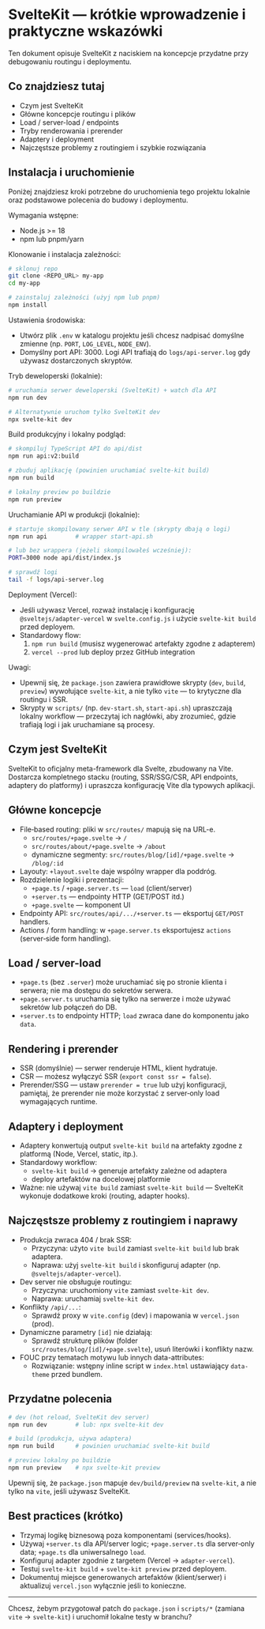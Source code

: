 # SvelteKit — krótkie wprowadzenie i praktyczne wskazówki

Ten dokument opisuje SvelteKit z naciskiem na koncepcje przydatne przy debugowaniu routingu i deploymentu.

## Co znajdziesz tutaj
- Czym jest SvelteKit
- Główne koncepcje routingu i plików
- Load / server-load / endpoints
- Tryby renderowania i prerender
- Adaptery i deployment
- Najczęstsze problemy z routingiem i szybkie rozwiązania

## Instalacja i uruchomienie

Poniżej znajdziesz kroki potrzebne do uruchomienia tego projektu lokalnie oraz podstawowe polecenia do budowy i deploymentu.

Wymagania wstępne:
- Node.js >= 18
- npm lub pnpm/yarn

Klonowanie i instalacja zależności:

```bash
# sklonuj repo
git clone <REPO_URL> my-app
cd my-app

# zainstaluj zależności (użyj npm lub pnpm)
npm install
```

Ustawienia środowiska:
- Utwórz plik `.env` w katalogu projektu jeśli chcesz nadpisać domyślne zmienne (np. `PORT`, `LOG_LEVEL`, `NODE_ENV`).
- Domyślny port API: 3000. Logi API trafiają do `logs/api-server.log` gdy używasz dostarczonych skryptów.

Tryb deweloperski (lokalnie):

```bash
# uruchamia serwer deweloperski (SvelteKit) + watch dla API
npm run dev

# Alternatywnie uruchom tylko SvelteKit dev
npx svelte-kit dev
```

Build produkcyjny i lokalny podgląd:

```bash
# skompiluj TypeScript API do api/dist
npm run api:v2:build

# zbuduj aplikację (powinien uruchamiać svelte-kit build)
npm run build

# lokalny preview po buildzie
npm run preview
```

Uruchamianie API w produkcji (lokalnie):

```bash
# startuje skompilowany serwer API w tle (skrypty dbają o logi)
npm run api        # wrapper start-api.sh

# lub bez wrappera (jeżeli skompilowałeś wcześniej):
PORT=3000 node api/dist/index.js

# sprawdź logi
tail -f logs/api-server.log
```

Deployment (Vercel):
- Jeśli używasz Vercel, rozważ instalację i konfigurację `@sveltejs/adapter-vercel` w `svelte.config.js` i użycie `svelte-kit build` przed deployem.
- Standardowy flow:
  1. `npm run build` (musisz wygenerować artefakty zgodne z adapterem)
  2. `vercel --prod` lub deploy przez GitHub integration

Uwagi:
- Upewnij się, że `package.json` zawiera prawidłowe skrypty (`dev`, `build`, `preview`) wywołujące `svelte-kit`, a nie tylko `vite` — to krytyczne dla routingu i SSR.
- Skrypty w `scripts/` (np. `dev-start.sh`, `start-api.sh`) upraszczają lokalny workflow — przeczytaj ich nagłówki, aby zrozumieć, gdzie trafiają logi i jak uruchamiane są procesy.

## Czym jest SvelteKit
SvelteKit to oficjalny meta-framework dla Svelte, zbudowany na Vite. Dostarcza kompletnego stacku (routing, SSR/SSG/CSR, API endpoints, adaptery do platformy) i upraszcza konfigurację Vite dla typowych aplikacji.

## Główne koncepcje
- File‑based routing: pliki w `src/routes/` mapują się na URL-e.
  - `src/routes/+page.svelte` → `/`
  - `src/routes/about/+page.svelte` → `/about`
  - dynamiczne segmenty: `src/routes/blog/[id]/+page.svelte` → `/blog/:id`
- Layouty: `+layout.svelte` daje wspólny wrapper dla poddróg.
- Rozdzielenie logiki i prezentacji:
  - `+page.ts` / `+page.server.ts` — `load` (client/server)
  - `+server.ts` — endpointy HTTP (GET/POST itd.)
  - `+page.svelte` — komponent UI
- Endpointy API: `src/routes/api/.../+server.ts` — eksportuj `GET/POST` handlers.
- Actions / form handling: w `+page.server.ts` eksportujesz `actions` (server‑side form handling).

## Load / server-load
- `+page.ts` (bez `.server`) może uruchamiać się po stronie klienta i serwera; nie ma dostępu do sekretów serwera.
- `+page.server.ts` uruchamia się tylko na serwerze i może używać sekretów lub połączeń do DB.
- `+server.ts` to endpointy HTTP; `load` zwraca dane do komponentu jako `data`.

## Rendering i prerender
- SSR (domyślnie) — serwer renderuje HTML, klient hydratuje.
- CSR — możesz wyłączyć SSR (`export const ssr = false`).
- Prerender/SSG — ustaw `prerender = true` lub użyj konfiguracji, pamiętaj, że prerender nie może korzystać z server‑only load wymagających runtime.

## Adaptery i deployment
- Adaptery konwertują output `svelte-kit build` na artefakty zgodne z platformą (Node, Vercel, static, itp.).
- Standardowy workflow:
  - `svelte-kit build` → generuje artefakty zależne od adaptera
  - deploy artefaktów na docelowej platformie
- Ważne: nie używaj `vite build` zamiast `svelte-kit build` — SvelteKit wykonuje dodatkowe kroki (routing, adapter hooks).

## Najczęstsze problemy z routingiem i naprawy
- Produkcja zwraca 404 / brak SSR:
  - Przyczyna: użyto `vite build` zamiast `svelte-kit build` lub brak adaptera.
  - Naprawa: użyj `svelte-kit build` i skonfiguruj adapter (np. `@sveltejs/adapter-vercel`).
- Dev server nie obsługuje routingu:
  - Przyczyna: uruchomiony `vite` zamiast `svelte-kit dev`.
  - Naprawa: uruchamiaj `svelte-kit dev`.
- Konflikty `/api/...`:
  - Sprawdź proxy w `vite.config` (dev) i mapowania w `vercel.json` (prod).
- Dynamiczne parametry `[id]` nie działają:
  - Sprawdź strukturę plików (folder `src/routes/blog/[id]/+page.svelte`), usuń literówki i konflikty nazw.
- FOUC przy tematach motywu lub innych data-attributes:
  - Rozwiązanie: wstępny inline script w `index.html` ustawiający `data-theme` przed bundlem.

## Przydatne polecenia
```bash
# dev (hot reload, SvelteKit dev server)
npm run dev        # lub: npx svelte-kit dev

# build (produkcja, używa adaptera)
npm run build      # powinien uruchamiać svelte-kit build

# preview lokalny po buildzie
npm run preview    # npx svelte-kit preview
```

Upewnij się, że `package.json` mapuje `dev/build/preview` na `svelte-kit`, a nie tylko na `vite`, jeśli używasz SvelteKit.

## Best practices (krótko)
- Trzymaj logikę biznesową poza komponentami (services/hooks).
- Używaj `+server.ts` dla API/server logic; `+page.server.ts` dla server‑only data; `+page.ts` dla uniwersalnego `load`.
- Konfiguruj adapter zgodnie z targetem (Vercel → `adapter-vercel`).
- Testuj `svelte-kit build` + `svelte-kit preview` przed deployem.
- Dokumentuj miejsce generowanych artefaktów (klient/serwer) i aktualizuj `vercel.json` wyłącznie jeśli to konieczne.

---

Chcesz, żebym przygotował patch do `package.json` i `scripts/*` (zamiana `vite` → `svelte-kit`) i uruchomił lokalne testy w branchu?
